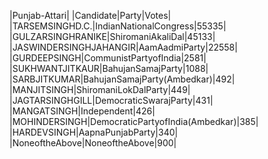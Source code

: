  
|Punjab-Attari|
|Candidate|Party|Votes|
|TARSEMSINGHD.C.|IndianNationalCongress|55335|
|GULZARSINGHRANIKE|ShiromaniAkaliDal|45133|
|JASWINDERSINGHJAHANGIR|AamAadmiParty|22558|
|GURDEEPSINGH|CommunistPartyofIndia|2581|
|SUKHWANTJITKAUR|BahujanSamajParty|1088|
|SARBJITKUMAR|BahujanSamajParty(Ambedkar)|492|
|MANJITSINGH|ShiromaniLokDalParty|449|
|JAGTARSINGHGILL|DemocraticSwarajParty|431|
|MANGATSINGH|Independent|426|
|MOHINDERSINGH|DemocraticPartyofIndia(Ambedkar)|385|
|HARDEVSINGH|AapnaPunjabParty|340|
|NoneoftheAbove|NoneoftheAbove|900|
